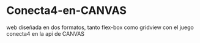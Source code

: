 # Conecta4-en-CANVAS
web diseñada en dos formatos, tanto flex-box como gridview con el juego conecta4 en la api de CANVAS
